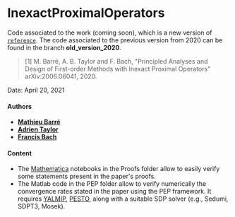 # InexactProximalOperators

Code associated to the work (coming soon), which is a new version of [`reference`](https://arxiv.org/abs/2006.06041).
The code associated to the previous version from 2020 can be found in the branch **old_version_2020**.

> [1] M. Barré, A. B. Taylor and F. Bach, "Principled Analyses and Design of First-order Methods with Inexact Proximal Operators" arXiv:2006.06041, 2020.

Date:    April 20, 2021

#### Authors

- [**Mathieu Barré**](https://mathbarre.github.io/)
- [**Adrien Taylor**](https://www.di.ens.fr/~ataylor/)
- [**Francis Bach**](https://www.di.ens.fr/~fbach/)

#### Content
- The [Mathematica](https://www.wolfram.com/mathematica/) notebooks in the Proofs folder allow to easily verify some statements present in the paper's proofs.
- The Matlab code in the PEP folder allow to verify numerically the convergence rates stated in the paper using the PEP framework. It requires [YALMIP](https://yalmip.github.io/), [PESTO](https://github.com/AdrienTaylor/Performance-Estimation-Toolbox), along with a suitable SDP solver (e.g., Sedumi, SDPT3, Mosek).